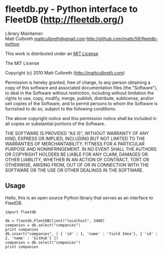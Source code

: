 fleetdb.py - Python interface to FleetDB (http://fleetdb.org/)
================================
 
Library Maintainer:  
    Matt Culbreth
    mattculbreth@gmail.com
    http://github.com/mattc58/fleetdb-python 

 
This work is distributed under an [MIT License](http://www.opensource.org/licenses/mit-license.php)
 
The MIT License
 
Copyright (c) 2010 Matt Culbreth (http://mattculbreth.com)
 
Permission is hereby granted, free of charge, to any person obtaining a copy
of this software and associated documentation files (the "Software"), to deal
in the Software without restriction, including without limitation the rights
to use, copy, modify, merge, publish, distribute, sublicense, and/or sell
copies of the Software, and to permit persons to whom the Software is
furnished to do so, subject to the following conditions:
 
The above copyright notice and this permission notice shall be included in
all copies or substantial portions of the Software.
 
THE SOFTWARE IS PROVIDED "AS IS", WITHOUT WARRANTY OF ANY KIND, EXPRESS OR
IMPLIED, INCLUDING BUT NOT LIMITED TO THE WARRANTIES OF MERCHANTABILITY,
FITNESS FOR A PARTICULAR PURPOSE AND NONINFRINGEMENT. IN NO EVENT SHALL THE
AUTHORS OR COPYRIGHT HOLDERS BE LIABLE FOR ANY CLAIM, DAMAGES OR OTHER
LIABILITY, WHETHER IN AN ACTION OF CONTRACT, TORT OR OTHERWISE, ARISING FROM,
OUT OF OR IN CONNECTION WITH THE SOFTWARE OR THE USE OR OTHER DEALINGS IN
THE SOFTWARE.


Usage
-------------------------------
 
Hello, this is an open source Python library that serves as an interface to FleetDB.
    
    import fleetdb
    
    db = fleetdb.FleetDBClient("localhost", 3400)
    companies = db.select("companies")
    print companies
    db.insert("companies", [ { 'id' : 1, 'name' : 'Yield Idea'}, { 'id' : 2, 'name' : 'GitHub'} ])
    companies = db.select("companies")
    print companies
    

